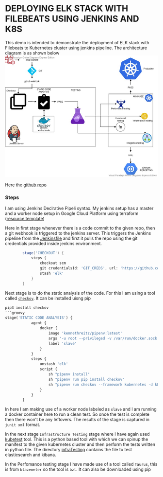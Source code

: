 # DEPLOYING ELK STACK WITH FILEBEATS USING JENKINS AND K8S

This demo is intended to demonstrate the deployment of ELK stack with Filebeats to Kubernetes cluster using jenkins pipeline.
The architecture diagram is as shown below 
![devops diagaram](devops-diagram.jpg)

Here the [github repo](https://github.com/pravi1991/ci-cd.git)

### Steps
I am using Jenkins Declrative Pipeli syntax. 
My jenkins setup has a master and a worker node setup in Google Cloud Platform using terraform ([resource template](infra/gcp.tf))

Here in first stage whenever there is a code commit to the given repo, then a git webhook is triggered to the jenkins server. 
This triggers the Jenkins pipeline from the [Jenkinsfile](Jenkinsfile) and first it pulls the repo using the git credentials provided inside jenkins environment. 
```groovy
        stage('CHECKOUT') {
            steps {
                checkout scm
                git credentialsId: 'GIT_CREDS', url: 'https://github.com/pravi1991/ci-cd.git'            
                stash 'elk'
            }
        }
```
Next stage is to do the static analysis of the code. For this I am using a tool called [`checkov`](). It can be installed uisng pip
```python
pip3 install checkov
```groovy
stage('STATIC CODE ANALYSIS') {
            agent {
                docker {
                    image 'kennethreitz/pipenv:latest'
                    args '-u root --privileged -v /var/run/docker.sock:/var/run/docker.sock'
                    label 'slave'
                }
            }
            steps {
                unstash 'elk'
                script {
                    sh "pipenv install" 
                    sh "pipenv run pip install checkov"
                    sh "pipenv run checkov --framework kubernetes -d k8s-manifests -o junitxml -c `cat tests/staticAnalysis/check_list.txt` > result.xml || true"
                }
            }
        }
```
In here I am making use of a worker node labeled as `slave` and I am running a docker container here to run a clean test. So once the test is complete then there won't be any leftovers. The results of the stage is captured in `junit xml` format.

In the next stage `Infrastructure Testing` stage where I have again used [kubetest]() tool. This is a python based tool with which we can spinup the manifest to the given kubernetes cluster and then perform the tests written in python file. The directory [infraTesting](tests/infraTesting) contains the file to test elasticsearch and kibana.

In the Perfomance testing stage I have made use of a tool called `Taurus`, this is from `blazemeter` so the tool is `bzt`. It can also be downloaded using pip